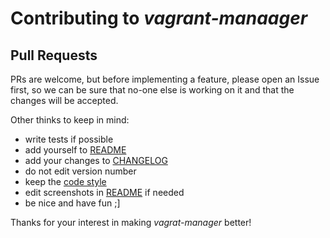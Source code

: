 # Contributing to *vagrant-manaager*

## Pull Requests
PRs are welcome, but before implementing a feature, please open an Issue first, so we can be sure that no-one else is working on it and that the changes will be accepted.

Other thinks to keep in mind:
- write tests if possible
- add yourself to [README](https://github.com/absalomedia/minser#contributors)
- add your changes to [CHANGELOG](https://github.com/absalomedia/minserblob/master/CHANGELOG.md)
- do not edit version number
- keep the [code style](http://standardjs.com/)
- edit screenshots in [README](https://github.com/hovancik/stretchly/blob/master/README.md) if needed
- be nice and have fun ;]

Thanks for your interest in making *vagrat-manager* better!
